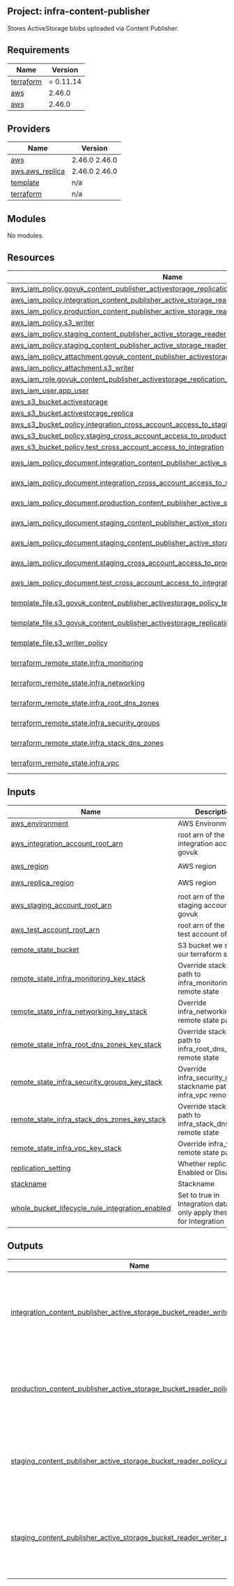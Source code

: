 ## Project: infra-content-publisher

Stores ActiveStorage blobs uploaded via Content Publisher.

## Requirements

| Name | Version |
|------|---------|
| <a name="requirement_terraform"></a> [terraform](#requirement\_terraform) | = 0.11.14 |
| <a name="requirement_aws"></a> [aws](#requirement\_aws) | 2.46.0 |
| <a name="requirement_aws"></a> [aws](#requirement\_aws) | 2.46.0 |

## Providers

| Name | Version |
|------|---------|
| <a name="provider_aws"></a> [aws](#provider\_aws) | 2.46.0 2.46.0 |
| <a name="provider_aws.aws_replica"></a> [aws.aws\_replica](#provider\_aws.aws\_replica) | 2.46.0 2.46.0 |
| <a name="provider_template"></a> [template](#provider\_template) | n/a |
| <a name="provider_terraform"></a> [terraform](#provider\_terraform) | n/a |

## Modules

No modules.

## Resources

| Name | Type |
|------|------|
| [aws_iam_policy.govuk_content_publisher_activestorage_replication_policy](https://registry.terraform.io/providers/hashicorp/aws/2.46.0/docs/resources/iam_policy) | resource |
| [aws_iam_policy.integration_content_publisher_active_storage_reader_writer](https://registry.terraform.io/providers/hashicorp/aws/2.46.0/docs/resources/iam_policy) | resource |
| [aws_iam_policy.production_content_publisher_active_storage_reader](https://registry.terraform.io/providers/hashicorp/aws/2.46.0/docs/resources/iam_policy) | resource |
| [aws_iam_policy.s3_writer](https://registry.terraform.io/providers/hashicorp/aws/2.46.0/docs/resources/iam_policy) | resource |
| [aws_iam_policy.staging_content_publisher_active_storage_reader](https://registry.terraform.io/providers/hashicorp/aws/2.46.0/docs/resources/iam_policy) | resource |
| [aws_iam_policy.staging_content_publisher_active_storage_reader_writer](https://registry.terraform.io/providers/hashicorp/aws/2.46.0/docs/resources/iam_policy) | resource |
| [aws_iam_policy_attachment.govuk_content_publisher_activestorage_replication_policy_attachment](https://registry.terraform.io/providers/hashicorp/aws/2.46.0/docs/resources/iam_policy_attachment) | resource |
| [aws_iam_policy_attachment.s3_writer](https://registry.terraform.io/providers/hashicorp/aws/2.46.0/docs/resources/iam_policy_attachment) | resource |
| [aws_iam_role.govuk_content_publisher_activestorage_replication_role](https://registry.terraform.io/providers/hashicorp/aws/2.46.0/docs/resources/iam_role) | resource |
| [aws_iam_user.app_user](https://registry.terraform.io/providers/hashicorp/aws/2.46.0/docs/resources/iam_user) | resource |
| [aws_s3_bucket.activestorage](https://registry.terraform.io/providers/hashicorp/aws/2.46.0/docs/resources/s3_bucket) | resource |
| [aws_s3_bucket.activestorage_replica](https://registry.terraform.io/providers/hashicorp/aws/2.46.0/docs/resources/s3_bucket) | resource |
| [aws_s3_bucket_policy.integration_cross_account_access_to_staging](https://registry.terraform.io/providers/hashicorp/aws/2.46.0/docs/resources/s3_bucket_policy) | resource |
| [aws_s3_bucket_policy.staging_cross_account_access_to_production](https://registry.terraform.io/providers/hashicorp/aws/2.46.0/docs/resources/s3_bucket_policy) | resource |
| [aws_s3_bucket_policy.test_cross_account_access_to_integration](https://registry.terraform.io/providers/hashicorp/aws/2.46.0/docs/resources/s3_bucket_policy) | resource |
| [aws_iam_policy_document.integration_content_publisher_active_storage_reader_writer](https://registry.terraform.io/providers/hashicorp/aws/2.46.0/docs/data-sources/iam_policy_document) | data source |
| [aws_iam_policy_document.integration_cross_account_access_to_staging](https://registry.terraform.io/providers/hashicorp/aws/2.46.0/docs/data-sources/iam_policy_document) | data source |
| [aws_iam_policy_document.production_content_publisher_active_storage_reader](https://registry.terraform.io/providers/hashicorp/aws/2.46.0/docs/data-sources/iam_policy_document) | data source |
| [aws_iam_policy_document.staging_content_publisher_active_storage_reader](https://registry.terraform.io/providers/hashicorp/aws/2.46.0/docs/data-sources/iam_policy_document) | data source |
| [aws_iam_policy_document.staging_content_publisher_active_storage_reader_writer](https://registry.terraform.io/providers/hashicorp/aws/2.46.0/docs/data-sources/iam_policy_document) | data source |
| [aws_iam_policy_document.staging_cross_account_access_to_production](https://registry.terraform.io/providers/hashicorp/aws/2.46.0/docs/data-sources/iam_policy_document) | data source |
| [aws_iam_policy_document.test_cross_account_access_to_integration](https://registry.terraform.io/providers/hashicorp/aws/2.46.0/docs/data-sources/iam_policy_document) | data source |
| [template_file.s3_govuk_content_publisher_activestorage_policy_template](https://registry.terraform.io/providers/hashicorp/template/latest/docs/data-sources/file) | data source |
| [template_file.s3_govuk_content_publisher_activestorage_replication_role_template](https://registry.terraform.io/providers/hashicorp/template/latest/docs/data-sources/file) | data source |
| [template_file.s3_writer_policy](https://registry.terraform.io/providers/hashicorp/template/latest/docs/data-sources/file) | data source |
| [terraform_remote_state.infra_monitoring](https://registry.terraform.io/providers/hashicorp/terraform/latest/docs/data-sources/remote_state) | data source |
| [terraform_remote_state.infra_networking](https://registry.terraform.io/providers/hashicorp/terraform/latest/docs/data-sources/remote_state) | data source |
| [terraform_remote_state.infra_root_dns_zones](https://registry.terraform.io/providers/hashicorp/terraform/latest/docs/data-sources/remote_state) | data source |
| [terraform_remote_state.infra_security_groups](https://registry.terraform.io/providers/hashicorp/terraform/latest/docs/data-sources/remote_state) | data source |
| [terraform_remote_state.infra_stack_dns_zones](https://registry.terraform.io/providers/hashicorp/terraform/latest/docs/data-sources/remote_state) | data source |
| [terraform_remote_state.infra_vpc](https://registry.terraform.io/providers/hashicorp/terraform/latest/docs/data-sources/remote_state) | data source |

## Inputs

| Name | Description | Type | Default | Required |
|------|-------------|------|---------|:--------:|
| <a name="input_aws_environment"></a> [aws\_environment](#input\_aws\_environment) | AWS Environment | `string` | n/a | yes |
| <a name="input_aws_integration_account_root_arn"></a> [aws\_integration\_account\_root\_arn](#input\_aws\_integration\_account\_root\_arn) | root arn of the aws integration account of govuk | `string` | `""` | no |
| <a name="input_aws_region"></a> [aws\_region](#input\_aws\_region) | AWS region | `string` | `"eu-west-1"` | no |
| <a name="input_aws_replica_region"></a> [aws\_replica\_region](#input\_aws\_replica\_region) | AWS region | `string` | `"eu-west-2"` | no |
| <a name="input_aws_staging_account_root_arn"></a> [aws\_staging\_account\_root\_arn](#input\_aws\_staging\_account\_root\_arn) | root arn of the aws staging account of govuk | `string` | `""` | no |
| <a name="input_aws_test_account_root_arn"></a> [aws\_test\_account\_root\_arn](#input\_aws\_test\_account\_root\_arn) | root arn of the aws test account of govuk | `string` | `""` | no |
| <a name="input_remote_state_bucket"></a> [remote\_state\_bucket](#input\_remote\_state\_bucket) | S3 bucket we store our terraform state in | `string` | n/a | yes |
| <a name="input_remote_state_infra_monitoring_key_stack"></a> [remote\_state\_infra\_monitoring\_key\_stack](#input\_remote\_state\_infra\_monitoring\_key\_stack) | Override stackname path to infra\_monitoring remote state | `string` | `""` | no |
| <a name="input_remote_state_infra_networking_key_stack"></a> [remote\_state\_infra\_networking\_key\_stack](#input\_remote\_state\_infra\_networking\_key\_stack) | Override infra\_networking remote state path | `string` | `""` | no |
| <a name="input_remote_state_infra_root_dns_zones_key_stack"></a> [remote\_state\_infra\_root\_dns\_zones\_key\_stack](#input\_remote\_state\_infra\_root\_dns\_zones\_key\_stack) | Override stackname path to infra\_root\_dns\_zones remote state | `string` | `""` | no |
| <a name="input_remote_state_infra_security_groups_key_stack"></a> [remote\_state\_infra\_security\_groups\_key\_stack](#input\_remote\_state\_infra\_security\_groups\_key\_stack) | Override infra\_security\_groups stackname path to infra\_vpc remote state | `string` | `""` | no |
| <a name="input_remote_state_infra_stack_dns_zones_key_stack"></a> [remote\_state\_infra\_stack\_dns\_zones\_key\_stack](#input\_remote\_state\_infra\_stack\_dns\_zones\_key\_stack) | Override stackname path to infra\_stack\_dns\_zones remote state | `string` | `""` | no |
| <a name="input_remote_state_infra_vpc_key_stack"></a> [remote\_state\_infra\_vpc\_key\_stack](#input\_remote\_state\_infra\_vpc\_key\_stack) | Override infra\_vpc remote state path | `string` | `""` | no |
| <a name="input_replication_setting"></a> [replication\_setting](#input\_replication\_setting) | Whether replication is Enabled or Disabled | `string` | `"Enabled"` | no |
| <a name="input_stackname"></a> [stackname](#input\_stackname) | Stackname | `string` | n/a | yes |
| <a name="input_whole_bucket_lifecycle_rule_integration_enabled"></a> [whole\_bucket\_lifecycle\_rule\_integration\_enabled](#input\_whole\_bucket\_lifecycle\_rule\_integration\_enabled) | Set to true in Integration data to only apply these rules for Integration | `string` | `"false"` | no |

## Outputs

| Name | Description |
|------|-------------|
| <a name="output_integration_content_publisher_active_storage_bucket_reader_writer_policy_arn"></a> [integration\_content\_publisher\_active\_storage\_bucket\_reader\_writer\_policy\_arn](#output\_integration\_content\_publisher\_active\_storage\_bucket\_reader\_writer\_policy\_arn) | ARN of the staging content publisher storage bucket reader writer policy |
| <a name="output_production_content_publisher_active_storage_bucket_reader_policy_arn"></a> [production\_content\_publisher\_active\_storage\_bucket\_reader\_policy\_arn](#output\_production\_content\_publisher\_active\_storage\_bucket\_reader\_policy\_arn) | ARN of the production content publisher storage bucket reader policy |
| <a name="output_staging_content_publisher_active_storage_bucket_reader_policy_arn"></a> [staging\_content\_publisher\_active\_storage\_bucket\_reader\_policy\_arn](#output\_staging\_content\_publisher\_active\_storage\_bucket\_reader\_policy\_arn) | ARN of the staging content publisher storage bucket reader policy |
| <a name="output_staging_content_publisher_active_storage_bucket_reader_writer_policy_arn"></a> [staging\_content\_publisher\_active\_storage\_bucket\_reader\_writer\_policy\_arn](#output\_staging\_content\_publisher\_active\_storage\_bucket\_reader\_writer\_policy\_arn) | ARN of the staging content publisher storage bucket reader writer policy |
